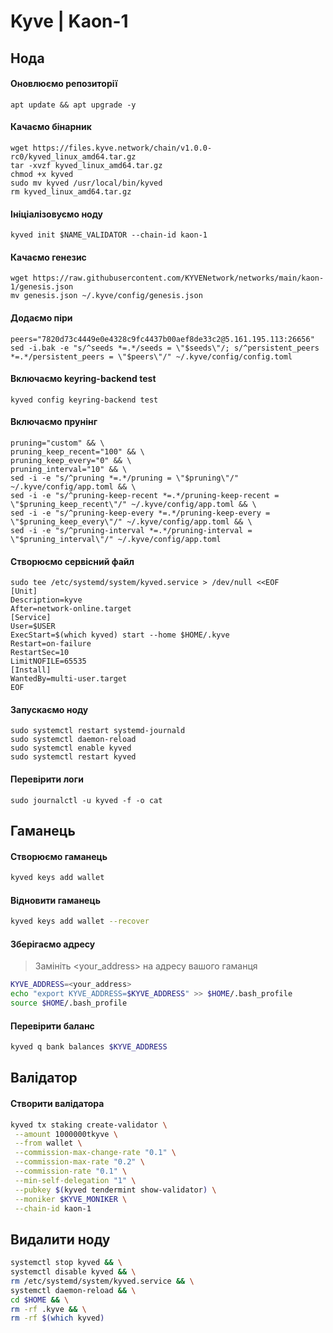 # Kyve | Kaon-1
## Нода
#### Оновлюємо репозиторії
    apt update && apt upgrade -y
#### Качаємо бінарник
    wget https://files.kyve.network/chain/v1.0.0-rc0/kyved_linux_amd64.tar.gz
    tar -xvzf kyved_linux_amd64.tar.gz
    chmod +x kyved
    sudo mv kyved /usr/local/bin/kyved
    rm kyved_linux_amd64.tar.gz
#### Ініціалізовуємо ноду
    kyved init $NAME_VALIDATOR --chain-id kaon-1
#### Качаємо генезис
    wget https://raw.githubusercontent.com/KYVENetwork/networks/main/kaon-1/genesis.json
    mv genesis.json ~/.kyve/config/genesis.json
#### Додаємо піри
    peers="7820d73c4449e0e4328c9fc4437b00aef8de33c2@5.161.195.113:26656"
    sed -i.bak -e "s/^seeds *=.*/seeds = \"$seeds\"/; s/^persistent_peers *=.*/persistent_peers = \"$peers\"/" ~/.kyve/config/config.toml
#### Включаємо keyring-backend test
    kyved config keyring-backend test
#### Включаємо прунінг
    pruning="custom" && \
    pruning_keep_recent="100" && \
    pruning_keep_every="0" && \
    pruning_interval="10" && \
    sed -i -e "s/^pruning *=.*/pruning = \"$pruning\"/" ~/.kyve/config/app.toml && \
    sed -i -e "s/^pruning-keep-recent *=.*/pruning-keep-recent = \"$pruning_keep_recent\"/" ~/.kyve/config/app.toml && \
    sed -i -e "s/^pruning-keep-every *=.*/pruning-keep-every = \"$pruning_keep_every\"/" ~/.kyve/config/app.toml && \
    sed -i -e "s/^pruning-interval *=.*/pruning-interval = \"$pruning_interval\"/" ~/.kyve/config/app.toml
#### Створюємо сервісний файл
    sudo tee /etc/systemd/system/kyved.service > /dev/null <<EOF
    [Unit] 
    Description=kyve
    After=network-online.target
    [Service] 
    User=$USER
    ExecStart=$(which kyved) start --home $HOME/.kyve
    Restart=on-failure 
    RestartSec=10 
    LimitNOFILE=65535
    [Install] 
    WantedBy=multi-user.target
    EOF
#### Запускаємо ноду
    sudo systemctl restart systemd-journald
    sudo systemctl daemon-reload
    sudo systemctl enable kyved
    sudo systemctl restart kyved
#### Перевірити логи
    sudo journalctl -u kyved -f -o cat
## Гаманець
#### Створюємо гаманець
```bash
kyved keys add wallet
```
#### Відновити гаманець
```bash
kyved keys add wallet --recover
```
#### Зберігаємо адресу
> Замініть <your_address> на адресу вашого гаманця
```bash
KYVE_ADDRESS=<your_address>
echo "export KYVE_ADDRESS=$KYVE_ADDRESS" >> $HOME/.bash_profile
source $HOME/.bash_profile
```
#### Перевірити баланс
```bash
kyved q bank balances $KYVE_ADDRESS
```
## Валідатор
#### Створити валідатора
```bash
kyved tx staking create-validator \
 --amount 1000000tkyve \
 --from wallet \
 --commission-max-change-rate "0.1" \
 --commission-max-rate "0.2" \
 --commission-rate "0.1" \
 --min-self-delegation "1" \
 --pubkey $(kyved tendermint show-validator) \
 --moniker $KYVE_MONIKER \
 --chain-id kaon-1
```
## Видалити ноду
```bash
systemctl stop kyved && \
systemctl disable kyved && \
rm /etc/systemd/system/kyved.service && \
systemctl daemon-reload && \
cd $HOME && \
rm -rf .kyve && \
rm -rf $(which kyved)
```
